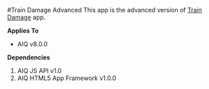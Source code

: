 #Train Damage Advanced
This app is the advanced version of [Train Damage](https://github.com/appear/train-damage-tutorial/tree/Stage5) app.

**Applies To**

* AIQ v8.0.0 

**Dependencies**

1. AIQ JS API v1.0
2. AIQ HTML5 App Framework v1.0.0